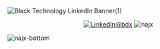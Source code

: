 ![Black Technology LinkedIn Banner(1)](https://user-images.githubusercontent.com/60783263/201527074-ef1e9f4f-39b8-4a1e-b24f-1800ee5d67da.gif)

<p align="center"><a href="https://www.linkedin.com/in/abdx"><img src="https://img.shields.io/badge/LinkedIn--_.svg?style=social&logo=linkedin" alt="LinkedIn@bdx"></a> <img src="https://komarev.com/ghpvc/?username=najx&label=Profile%20views&color=0e75b6&style=flat" alt="najx" /> </p align="center"> 

![najx-bottom](https://user-images.githubusercontent.com/60783263/201528216-1050eb9f-0f65-4269-bb30-c40f56fae506.gif)

